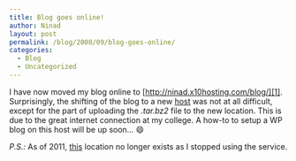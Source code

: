 ```yaml
---
title: Blog goes online!
author: Ninad
layout: post
permalink: /blog/2008/09/blog-goes-online/
categories:
  - Blog
  - Uncategorized
---
```

I have now moved my blog online to [http://ninad.x10hosting.com/blog/][1]. Surprisingly, the shifting of the blog to a new [host][2] was not at all difficult, except for the part of uploading the *.tar.bz2* file to the new location. This is due to the great internet connection at my college. A how-to to setup a WP blog on this host will be up soon&#8230; :smile:

*P.S.:* As of 2011, [this][1] location no longer exists as I stopped using the service.

 [1]: http://ninad.x10hosting.com
 [2]: http://x10hosting.com

